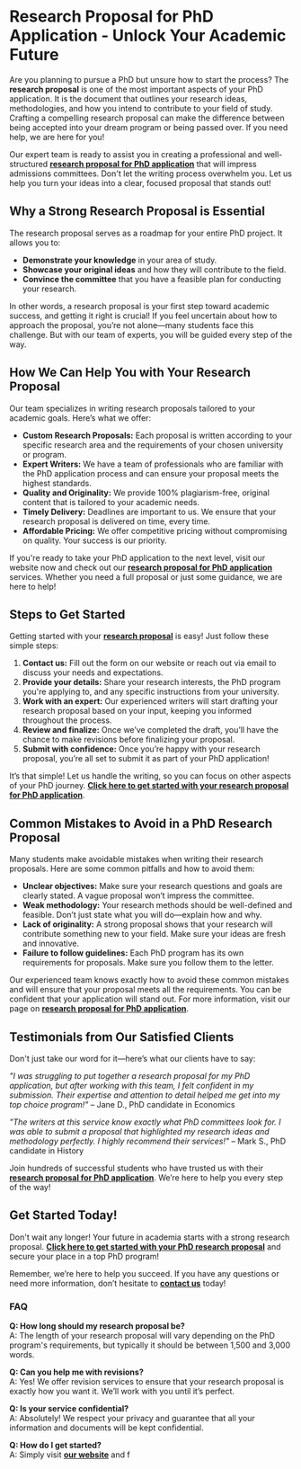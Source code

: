 # Research Proposal for PhD Application - Unlock Your Academic Future

Are you planning to pursue a PhD but unsure how to start the process? The **research proposal** is one of the most important aspects of your PhD application. It is the document that outlines your research ideas, methodologies, and how you intend to contribute to your field of study. Crafting a compelling research proposal can make the difference between being accepted into your dream program or being passed over. If you need help, we are here for you!

Our expert team is ready to assist you in creating a professional and well-structured [**research proposal for PhD application**](https://tinyurl.com/topessay?keyword=research+proposal+for+phd+application) that will impress admissions committees. Don't let the writing process overwhelm you. Let us help you turn your ideas into a clear, focused proposal that stands out!

## Why a Strong Research Proposal is Essential

The research proposal serves as a roadmap for your entire PhD project. It allows you to:

- **Demonstrate your knowledge** in your area of study.
- **Showcase your original ideas** and how they will contribute to the field.
- **Convince the committee** that you have a feasible plan for conducting your research.

In other words, a research proposal is your first step toward academic success, and getting it right is crucial! If you feel uncertain about how to approach the proposal, you’re not alone—many students face this challenge. But with our team of experts, you will be guided every step of the way.

## How We Can Help You with Your Research Proposal

Our team specializes in writing research proposals tailored to your academic goals. Here’s what we offer:

- **Custom Research Proposals:** Each proposal is written according to your specific research area and the requirements of your chosen university or program.
- **Expert Writers:** We have a team of professionals who are familiar with the PhD application process and can ensure your proposal meets the highest standards.
- **Quality and Originality:** We provide 100% plagiarism-free, original content that is tailored to your academic needs.
- **Timely Delivery:** Deadlines are important to us. We ensure that your research proposal is delivered on time, every time.
- **Affordable Pricing:** We offer competitive pricing without compromising on quality. Your success is our priority.

If you're ready to take your PhD application to the next level, visit our website now and check out our [**research proposal for PhD application**](https://tinyurl.com/topessay?keyword=research+proposal+for+phd+application) services. Whether you need a full proposal or just some guidance, we are here to help!

## Steps to Get Started

Getting started with your [**research proposal**](https://tinyurl.com/topessay?keyword=research+proposal+for+phd+application) is easy! Just follow these simple steps:

1. **Contact us:** Fill out the form on our website or reach out via email to discuss your needs and expectations.
2. **Provide your details:** Share your research interests, the PhD program you're applying to, and any specific instructions from your university.
3. **Work with an expert:** Our experienced writers will start drafting your research proposal based on your input, keeping you informed throughout the process.
4. **Review and finalize:** Once we’ve completed the draft, you’ll have the chance to make revisions before finalizing your proposal.
5. **Submit with confidence:** Once you’re happy with your research proposal, you’re all set to submit it as part of your PhD application!

It’s that simple! Let us handle the writing, so you can focus on other aspects of your PhD journey. [**Click here to get started with your research proposal for PhD application**](https://tinyurl.com/topessay?keyword=research+proposal+for+phd+application).

## Common Mistakes to Avoid in a PhD Research Proposal

Many students make avoidable mistakes when writing their research proposals. Here are some common pitfalls and how to avoid them:

- **Unclear objectives:** Make sure your research questions and goals are clearly stated. A vague proposal won’t impress the committee.
- **Weak methodology:** Your research methods should be well-defined and feasible. Don’t just state what you will do—explain how and why.
- **Lack of originality:** A strong proposal shows that your research will contribute something new to your field. Make sure your ideas are fresh and innovative.
- **Failure to follow guidelines:** Each PhD program has its own requirements for proposals. Make sure you follow them to the letter.

Our experienced team knows exactly how to avoid these common mistakes and will ensure that your proposal meets all the requirements. You can be confident that your application will stand out. For more information, visit our page on [**research proposal for PhD application**](https://tinyurl.com/topessay?keyword=research+proposal+for+phd+application).

## Testimonials from Our Satisfied Clients

Don't just take our word for it—here’s what our clients have to say:

_"I was struggling to put together a research proposal for my PhD application, but after working with this team, I felt confident in my submission. Their expertise and attention to detail helped me get into my top choice program!"_ – Jane D., PhD candidate in Economics

_"The writers at this service know exactly what PhD committees look for. I was able to submit a proposal that highlighted my research ideas and methodology perfectly. I highly recommend their services!"_ – Mark S., PhD candidate in History

Join hundreds of successful students who have trusted us with their [**research proposal for PhD application**](https://tinyurl.com/topessay?keyword=research+proposal+for+phd+application). We’re here to help you every step of the way!

## Get Started Today!

Don't wait any longer! Your future in academia starts with a strong research proposal. [**Click here to get started with your PhD research proposal**](https://tinyurl.com/topessay?keyword=research+proposal+for+phd+application) and secure your place in a top PhD program!

Remember, we’re here to help you succeed. If you have any questions or need more information, don’t hesitate to [**contact us**](https://tinyurl.com/topessay?keyword=research+proposal+for+phd+application) today!

### FAQ

**Q: How long should my research proposal be?**  
A: The length of your research proposal will vary depending on the PhD program's requirements, but typically it should be between 1,500 and 3,000 words.

**Q: Can you help me with revisions?**  
A: Yes! We offer revision services to ensure that your research proposal is exactly how you want it. We’ll work with you until it’s perfect.

**Q: Is your service confidential?**  
A: Absolutely! We respect your privacy and guarantee that all your information and documents will be kept confidential.

**Q: How do I get started?**  
A: Simply visit [**our website**](https://tinyurl.com/topessay?keyword=research+proposal+for+phd+application) and f
